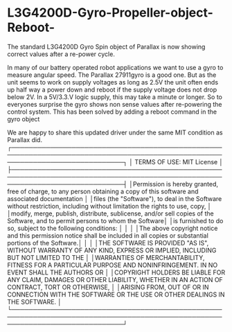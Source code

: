 # L3G4200D-Gyro-Propeller-object-Reboot-
The standard L3G4200D Gyro Spin object of Parallax is now showing correct values after a re-power cycle.

In many of our battery operated robot applications we want to use a gyro to measure angular speed. The Parallax 27911gyro is a good one. But as the unit seems to work on supply voltages as long as 2.5V the unit often ends up half way a power down and reboot if the supply voltage does not drop below 2V. In a 5V/3.3.V logic supply, this may take a minute or longer. So to everyones surprise the gyro shows non sense values after re-powering the control system. This has been solved by adding a reboot command in the gyro object

We are happy to share this updated driver under the same MIT condition as Parallax did.
┌──────────────────────────────────────────────────────────────────────────────────────────────────────────────────────────────┐
│                                                   TERMS OF USE: MIT License                                                  │ ├──────────────────────────────────────────────────────────────────────────────────────────────────────────────────────────────┤
│Permission is hereby granted, free of charge, to any person obtaining a copy of this software and associated documentation    │ 
│files (the "Software"), to deal in the Software without restriction, including without limitation the rights to use, copy,    │
│modify, merge, publish, distribute, sublicense, and/or sell copies of the Software, and to permit persons to whom the Software│
│is furnished to do so, subject to the following conditions:                                                                   │
│                                                                                                                              │
│The above copyright notice and this permission notice shall be included in all copies or substantial portions of the Software.│
│                                                                                                                              │
│THE SOFTWARE IS PROVIDED "AS IS", WITHOUT WARRANTY OF ANY KIND, EXPRESS OR IMPLIED, INCLUDING BUT NOT LIMITED TO THE          │
│WARRANTIES OF MERCHANTABILITY, FITNESS FOR A PARTICULAR PURPOSE AND NONINFRINGEMENT. IN NO EVENT SHALL THE AUTHORS OR         │
│COPYRIGHT HOLDERS BE LIABLE FOR ANY CLAIM, DAMAGES OR OTHER LIABILITY, WHETHER IN AN ACTION OF CONTRACT, TORT OR OTHERWISE,   │
│ARISING FROM, OUT OF OR IN CONNECTION WITH THE SOFTWARE OR THE USE OR OTHER DEALINGS IN THE SOFTWARE.                         │
└──────────────────────────────────────────────────────────────────────────────────────────────────────────────────────────────┘
